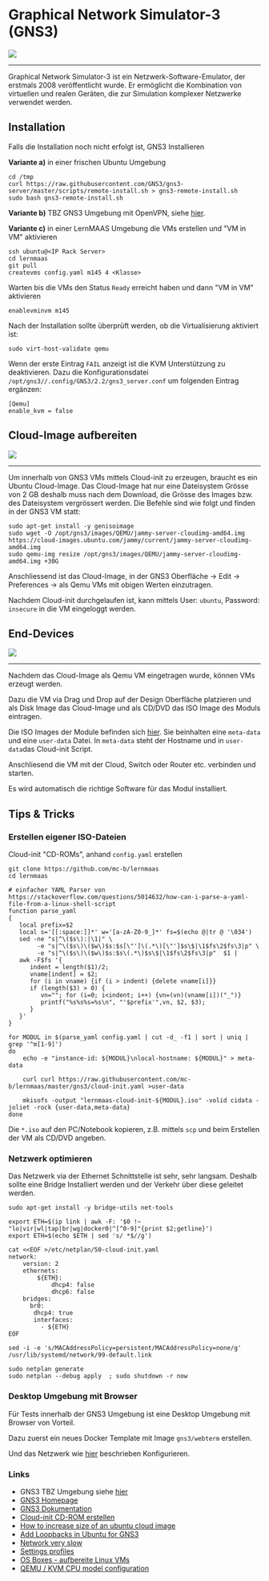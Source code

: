 Graphical Network Simulator-3 (GNS3)
====================================

![](../images/gns3.png)

- - - 

Graphical Network Simulator-3 ist ein Netzwerk-Software-Emulator, der erstmals 2008 veröffentlicht wurde. Er ermöglicht die Kombination von virtuellen und realen Geräten, die zur Simulation komplexer Netzwerke verwendet werden.

Installation
------------

Falls die Installation noch nicht erfolgt ist, GNS3 Installieren

**Variante a)** in einer frischen Ubuntu Umgebung

    cd /tmp
    curl https://raw.githubusercontent.com/GNS3/gns3-server/master/scripts/remote-install.sh > gns3-remote-install.sh
    sudo bash gns3-remote-install.sh
    
**Variante b)** TBZ GNS3 Umgebung mit OpenVPN, siehe [hier](https://gitlab.com/ch-tbz-it/Stud/allgemein/tbzcloud-gns3).

**Variante c)** in einer LernMAAS Umgebung die VMs erstellen und "VM in VM" aktivieren

    ssh ubuntu@<IP Rack Server>
    cd lernmaas
    git pull
    createvms config.yaml m145 4 <Klasse>
    
Warten bis die VMs den Status `Ready` erreicht haben und dann "VM in VM" aktivieren

    enablevminvm m145
    
Nach der Installation sollte überprüft werden, ob die Virtualisierung aktiviert ist:    

    sudo virt-host-validate qemu
    
Wenn der erste Eintrag `FAIL` anzeigt ist die KVM Unterstützung zu deaktivieren. Dazu die Konfigurationsdatei `/opt/gns3//.config/GNS3/2.2/gns3_server.conf` um folgenden Eintrag ergänzen:

    [Qemu]
    enable_kvm = false
    

Cloud-Image aufbereiten
-----------------------

![](../images/gns3-ubuntu-cloudimg.png)

- - -

Um innerhalb von GNS3 VMs mittels Cloud-init zu erzeugen, braucht es ein Ubuntu Cloud-Image. Das Cloud-Image hat nur eine Dateisystem Grösse von 2 GB deshalb muss nach dem Download, die Grösse des Images bzw. des Dateisystem vergrössert werden. Die Befehle sind wie folgt und finden in der GNS3 VM statt: 


    sudo apt-get install -y genisoimage
    sudo wget -O /opt/gns3/images/QEMU/jammy-server-cloudimg-amd64.img https://cloud-images.ubuntu.com/jammy/current/jammy-server-cloudimg-amd64.img
    sudo qemu-img resize /opt/gns3/images/QEMU/jammy-server-cloudimg-amd64.img +30G
    
Anschliessend ist das Cloud-Image, in der GNS3 Oberfläche -> Edit -> Preferences -> als Qemu VMs mit obigen Werten einzutragen.

Nachdem Cloud-init durchgelaufen ist, kann mittels User: `ubuntu`, Password: `insecure` in die VM eingeloggt werden.

End-Devices
-----------

![](../images/gns3-vm.png)

- - -

Nachdem das Cloud-Image als Qemu VM eingetragen wurde, können VMs erzeugt werden. 

Dazu die VM via Drag und Drop auf der Design Oberfläche platzieren und als Disk Image das Cloud-Image und als CD/DVD das ISO Image des Moduls eintragen.

Die ISO Images der Module befinden sich [hier](../../gns3). Sie beinhalten eine `meta-data` und eine `user-data` Datei. In `meta-data` steht der Hostname und in `user-data`das Cloud-init Script.

Anschliesend die VM mit der Cloud, Switch oder Router etc. verbinden und starten. 

Es wird automatisch die richtige Software für das Modul installiert.

Tips & Tricks
-------------

### Erstellen eigener ISO-Dateien 
        
Cloud-init "CD-ROMs", anhand `config.yaml` erstellen

    git clone https://github.com/mc-b/lernmaas
    cd lernmaas

    # einfacher YAML Parser von https://stackoverflow.com/questions/5014632/how-can-i-parse-a-yaml-file-from-a-linux-shell-script
    function parse_yaml 
    {
       local prefix=$2
       local s='[[:space:]]*' w='[a-zA-Z0-9_]*' fs=$(echo @|tr @ '\034')
       sed -ne "s|^\($s\):|\1|" \
            -e "s|^\($s\)\($w\)$s:$s[\"']\(.*\)[\"']$s\$|\1$fs\2$fs\3|p" \
            -e "s|^\($s\)\($w\)$s:$s\(.*\)$s\$|\1$fs\2$fs\3|p"  $1 |
       awk -F$fs '{
          indent = length($1)/2;
          vname[indent] = $2;
          for (i in vname) {if (i > indent) {delete vname[i]}}
          if (length($3) > 0) {
             vn=""; for (i=0; i<indent; i++) {vn=(vn)(vname[i])("_")}
             printf("%s%s%s=%s\n", "'$prefix'",vn, $2, $3);
          }
       }'
    }
    
    for MODUL in $(parse_yaml config.yaml | cut -d_ -f1 | sort | uniq | grep '^m[1-9]')
    do
        echo -e "instance-id: ${MODUL}\nlocal-hostname: ${MODUL}" > meta-data
    
        curl curl https://raw.githubusercontent.com/mc-b/lernmaas/master/gns3/cloud-init.yaml >user-data
    
        mkisofs -output "lernmaas-cloud-init-${MODUL}.iso" -volid cidata -joliet -rock {user-data,meta-data}
    done

Die `*.iso` auf den PC/Notebook kopieren, z.B. mittels `scp` und beim Erstellen der VM als CD/DVD angeben.

### Netzwerk optimieren

Das Netzwerk via der Ethernet Schnittstelle ist sehr, sehr langsam. Deshalb sollte eine Bridge Installiert werden und der Verkehr über diese geleitet werden.

    sudo apt-get install -y bridge-utils net-tools

    export ETH=$(ip link | awk -F: '$0 !~ "lo|vir|wl|tap|br|wg|docker0|^[^0-9]"{print $2;getline}')
    export ETH=$(echo $ETH | sed 's/ *$//g')
    
    cat <<EOF >/etc/netplan/50-cloud-init.yaml
    network:
        version: 2
        ethernets:
            ${ETH}:
                dhcp4: false
                dhcp6: false
        bridges:
          br0:
           dhcp4: true
           interfaces:
             - ${ETH}
    EOF
    
    sed -i -e 's/MACAddressPolicy=persistent/MACAddressPolicy=none/g' /usr/lib/systemd/network/99-default.link
    
    sudo netplan generate
    sudo netplan --debug apply  ; sudo shutdown -r now    
    
### Desktop Umgebung mit Browser

Für Tests innerhalb der GNS3 Umgebung ist eine Desktop Umgebung mit Browser von Vorteil.

Dazu zuerst ein neues Docker Template mit Image `gns3/webterm` erstellen.

Und das Netzwerk wie [hier](https://docs.gns3.com/docs/using-gns3/advanced/the-nat-node/) beschrieben Konfigurieren.
    
### Links

* GNS3 TBZ Umgebung siehe [hier](https://gitlab.com/ch-tbz-it/Stud/allgemein/tbzcloud-gns3)
* [GNS3 Homepage](https://www.gns3.com/)
* [GNS3 Dokumentation](https://docs.gns3.com/docs/)
* [Cloud-init CD-ROM erstellen](https://github.com/asenci/gns3-ubuntu-cloud-init-data)        
* [How to increase size of an ubuntu cloud image](https://superuser.com/questions/1022019/how-to-increase-size-of-an-ubuntu-cloud-image)
* [Add Loopbacks in Ubuntu for GNS3](http://myhomelab.blogspot.com/2011/12/add-loopbacks-in-ubuntu-for-gns3.html)
* [Network very slow](https://github.com/GNS3/gns3-gui/issues/1921#issuecomment-288530478)
* [Settings profiles](https://docs.gns3.com/docs/using-gns3/advanced/settings-profiles/)
* [OS Boxes - aufbereite Linux VMs](https://www.osboxes.org/)
* [QEMU / KVM CPU model configuration](https://qemu-project.gitlab.io/qemu/system/qemu-cpu-models.html)